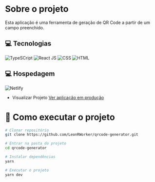 # Sobre o projeto

Esta aplicação é uma ferramenta de geração de QR Code a partir de um campo preenchido.

## 💻 Tecnologias

![TypeSCript](https://img.shields.io/badge/TypeScript-007ACC?style=for-the-badge&logo=typescript&logoColor=white)
![React JS](https://img.shields.io/badge/React-20232A?style=for-the-badge&logo=react&logoColor=61DAFB)
![CSS](https://img.shields.io/badge/CSS3-1572B6?style=for-the-badge&logo=css3&logoColor=white)
![HTML](https://img.shields.io/badge/HTML5-E34F26?style=for-the-badge&logo=html5&logoColor=white)

## 💻 Hospedagem

![Netlify](https://img.shields.io/badge/Netlify-00C7B7?style=for-the-badge&logo=netlify&logoColor=white)

- Visualizar Projeto [Ver aplicação em produção](https://challenge-qrcode-generator.netlify.app "Gerador de QR Code")

# 🚀 Como executar o projeto

```bash
# Clonar repositório
git clone https://github.com/LeonRWorker/qrcode-generator.git 

# Entrar na pasta do projeto
cd qrcode-generator

# Instalar dependências
yarn

# Executar o projeto
yarn dev
```
